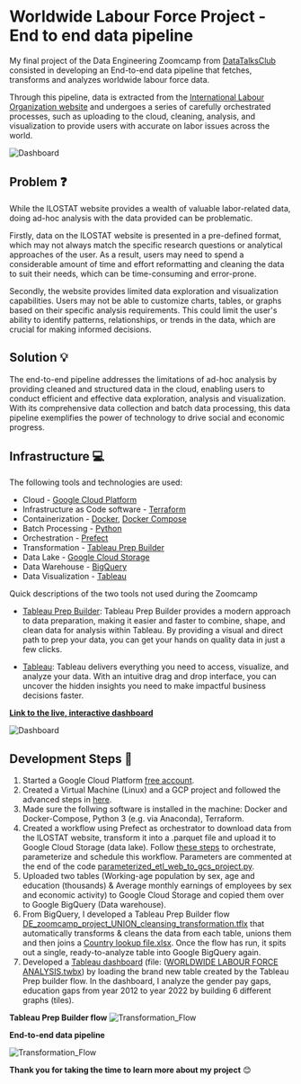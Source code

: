 # Worldwide Labour Force Project - End to end data pipeline
My final project of the Data Engineering Zoomcamp from [DataTalksClub](https://github.com/DataTalksClub) consisted in developing an End-to-end data pipeline that fetches, transforms and analyzes worldwide labour force data.

Through this pipeline, data is extracted from the [International Labour Organization website](https://ilostat.ilo.org/data/) and undergoes a series of carefully orchestrated processes, such as uploading to the cloud, cleaning, analysis, and visualization to provide users with accurate on labor issues across the world.

![Dashboard](https://github.com/gmzgian/Worldwide-Labour-Force-Project/blob/main/Images/Internation%20labour%20organization%20logo.webp)

## Problem ❓
While the ILOSTAT website provides a wealth of valuable labor-related data, doing ad-hoc analysis with the data provided can be problematic.

Firstly, data on the ILOSTAT website is presented in a pre-defined format, which may not always match the specific research questions or analytical approaches of the user. As a result, users may need to spend a considerable amount of time and effort reformatting and cleaning the data to suit their needs, which can be time-consuming and error-prone.

Secondly, the website provides limited data exploration and visualization capabilities. Users may not be able to customize charts, tables, or graphs based on their specific analysis requirements. This could limit the user's ability to identify patterns, relationships, or trends in the data, which are crucial for making informed decisions.

## Solution 💡
The end-to-end pipeline addresses the limitations of ad-hoc analysis by providing cleaned and structured data in the cloud, enabling users to conduct efficient and effective data exploration, analysis and visualization. With its comprehensive data collection and batch data processing, this data pipeline exemplifies the power of technology to drive social and economic progress.

## Infrastructure 💻
The following tools and technologies are used:

* Cloud - [Google Cloud Platform](https://cloud.google.com/)
* Infrastructure as Code software - [Terraform](https://www.terraform.io/)
* Containerization - [Docker](https://www.docker.com/), [Docker Compose](https://docs.docker.com/compose/)
* Batch Processing - [Python](https://www.python.org/)
* Orchestration - [Prefect](https://www.prefect.io/)
* Transformation - [Tableau Prep Builder](https://www.tableau.com/products/prep)
* Data Lake - [Google Cloud Storage](https://cloud.google.com/storage)
* Data Warehouse - [BigQuery](https://cloud.google.com/bigquery)
* Data Visualization - [Tableau](https://www.tableau.com/)

Quick descriptions of the two tools not used during the Zoomcamp
* [Tableau Prep Builder](https://www.tableau.com/products/prep): Tableau Prep Builder provides a modern approach to data preparation, making it easier and faster to combine, shape, and clean data for analysis within Tableau. By providing a visual and direct path to prep your data, you can get your hands on quality data in just a few clicks.


* [Tableau](https://www.tableau.com/): Tableau delivers everything you need to access, visualize, and analyze your data. With an intuitive drag and drop interface, you can uncover the hidden insights you need to make impactful business decisions faster.

**[Link to the live, interactive dashboard](https://public.tableau.com/views/WorldwideLabourForceAnalysis/WORLDWIDELABOURFORCEANALYSIS?:language=en-US&:display_count=n&:origin=viz_share_link)**

![Dashboard](https://github.com/gmzgian/Worldwide-Labour-Force-Project/blob/main/Images/WORLDWIDE%20LABOUR%20FORCE%20ANALYSIS.png)


## Development Steps 🔧
1. Started a Google Cloud Platform [free account](https://cloud.google.com/free/docs/free-cloud-features#free-trial).
2. Created a Virtual Machine (Linux) and a GCP project and followed the advanced steps in [here](GCP_setup/gcp_overview_setup.md).
3. Made sure the follwing software is installed in the machine: Docker and Docker-Compose, Python 3 (e.g. via Anaconda), Terraform.
4. Created a workflow using Prefect as orchestrator to download data from the ILOSTAT website, transform it into a .parquet file and upload it to Google Cloud Storage (data lake). Follow [these steps](https://github.com/gmzgian/Worldwide-Labour-Force-Project/edit/main/Data_Fetch_&_Orchestration/README.md) to orchestrate, parameterize and schedule this workflow. Parameters are commented at the end of the code [parameterized_etl_web_to_gcs_project.py](Data_Fetch_&_Orchestration/parameterized_etl_web_to_gcs_project.py).
5. Uploaded two tables (Working-age population by sex, age and education (thousands) & Average monthly earnings of employees by sex and economic activity) to Google Cloud Storage and copied them over to Google BigQuery (Data warehouse). 
6. From BigQuery, I developed a Tableau Prep Builder flow [DE_zoomcamp_project_UNION_cleansing_transformation.tflx](https://github.com/gmzgian/Worldwide-Labour-Force-Project/tree/main/Tableau%20Prep%20%26%20Tableau%20Dashboard) that automatically transforms & cleans the data from each table, unions them and then joins a [Country lookup file.xlsx](https://github.com/gmzgian/Worldwide-Labour-Force-Project/tree/main/Tableau%20Prep%20%26%20Tableau%20Dashboard). Once the flow has run, it spits out a single, ready-to-analyze table into Google BigQuery again.
7. Developed a [Tableau dashboard](https://public.tableau.com/app/profile/gianmarco415data) (file: ([WORLDWIDE LABOUR FORCE ANALYSIS.twbx](https://github.com/gmzgian/Worldwide-Labour-Force-Project/tree/main/Tableau%20Prep%20%26%20Tableau%20Dashboard)) by loading the brand new table created by the Tableau Prep builder flow. In the dashboard, I analyze the gender pay gaps, education gaps from year 2012 to year 2022 by building 6 different graphs (tiles).

**Tableau Prep Builder flow**
![Transformation_Flow](https://github.com/gmzgian/Worldwide-Labour-Force-Project/blob/main/Images/Transformation_Flow_Tableau_Prep_Builder.png)


**End-to-end data pipeline**

![Transformation_Flow](https://github.com/gmzgian/Worldwide-Labour-Force-Project/blob/main/Images/Final_project_data_pipeline.png)

**Thank you for taking the time to learn more about my project** 😊
